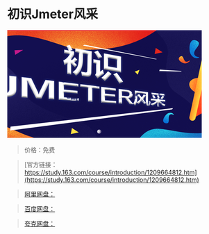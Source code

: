 # 初识Jmeter风采

![img](../../../assets/study163/free/21533563b51b46c3ac154c2650504c8f.png)

> 价格：免费

> [官方链接：https://study.163.com/course/introduction/1209664812.htm](https://study.163.com/course/introduction/1209664812.htm)

> [阿里网盘：]()

> [百度网盘：]()

> [夸克网盘：]()
